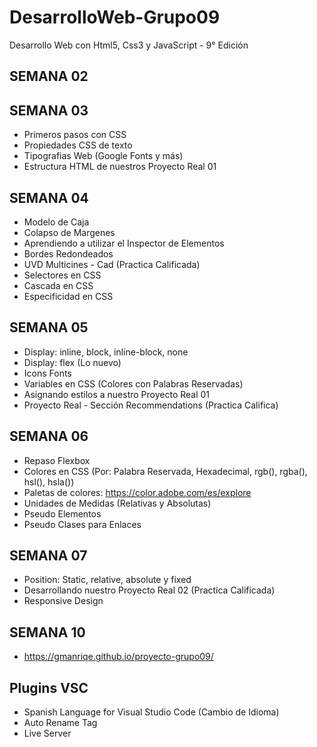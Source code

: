 # DesarrolloWeb-Grupo09
Desarrollo Web con Html5, Css3 y JavaScript - 9° Edición

## SEMANA 02

## SEMANA 03

- Primeros pasos con CSS
- Propiedades CSS de texto
- Tipografias Web (Google Fonts y más)
- Estructura HTML de nuestros Proyecto Real 01

## SEMANA 04

- Modelo de Caja
- Colapso de Margenes
- Aprendiendo a utilizar el Inspector de Elementos
- Bordes Redondeados
- UVD Multicines - Cad (Practica Calificada)
- Selectores en CSS
- Cascada en CSS
- Especificidad en CSS

## SEMANA 05

- Display: inline, block, inline-block, none
- Display: flex (Lo nuevo)
- Icons Fonts
- Variables en CSS (Colores con Palabras Reservadas)
- Asignando estilos a nuestro Proyecto Real 01
- Proyecto Real - Sección Recommendations (Practica Califica)

## SEMANA 06

- Repaso Flexbox
- Colores en CSS (Por: Palabra Reservada, Hexadecimal, rgb(), rgba(), hsl(), hsla())
- Paletas de colores: https://color.adobe.com/es/explore
- Unidades de Medidas (Relativas y Absolutas)
- Pseudo Elementos
- Pseudo Clases para Enlaces

## SEMANA 07

- Position: Static, relative, absolute y fixed
- Desarrollando nuestro Proyecto Real 02 (Practica Calificada)
- Responsive Design

## SEMANA 10

- https://gmanriqe.github.io/proyecto-grupo09/

## Plugins VSC

- Spanish Language for Visual Studio Code (Cambio de Idioma)
- Auto Rename Tag
- Live Server
